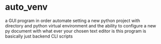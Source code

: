 # auto_venv

a GUI program in order automate setting a new python project with directory and python virtual environment and 
the ability to configure a new py document with what ever your chosen text editor is 
this program is basically just backend CLI scripts 
